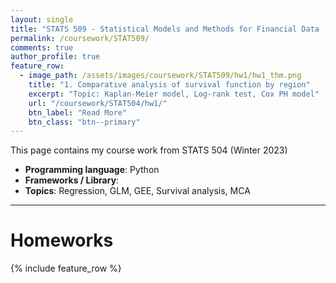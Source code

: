 ```yaml
---
layout: single
title: "STATS 509 - Statistical Models and Methods for Financial Data (In progress)"
permalink: /coursework/STAT509/
comments: true
author_profile: true
feature_row:
  - image_path: /assets/images/coursework/STAT509/hw1/hw1_thm.png
    title: "1. Comparative analysis of survival function by region"
    excerpt: "Topic: Kaplan-Meier model, Log-rank test, Cox PH model"
    url: "/coursework/STAT504/hw1/"
    btn_label: "Read More"
    btn_class: "btn--primary"	
---
```


This page contains my course work from STATS 504 (Winter 2023)

- **Programming language**: Python
- **Frameworks / Library**:
- **Topics**: Regression, GLM, GEE, Survival analysis, MCA

***

# Homeworks

{% include feature_row %}